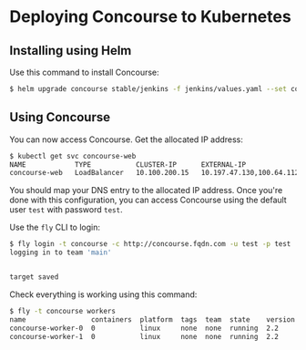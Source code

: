 # Deploying Concourse to Kubernetes

## Installing using Helm

Use this command to install Concourse:
```bash
$ helm upgrade concourse stable/jenkins -f jenkins/values.yaml --set concourse.web.externalUrl=http://concourse.fqdn.com --install
```

## Using Concourse

You can now access Concourse. Get the allocated IP address:
```bash
$ kubectl get svc concourse-web
NAME            TYPE           CLUSTER-IP      EXTERNAL-IP                   PORT(S)                       AGE
concourse-web   LoadBalancer   10.100.200.15   10.197.47.130,100.64.112.31   80:31336/TCP,2222:30058/TCP   5m10s
```

You should map your DNS entry to the allocated IP address.
Once you're done with this configuration, you can access Concourse
using the default user `test` with password `test`.

Use the `fly` CLI to login:
```bash
$ fly login -t concourse -c http://concourse.fqdn.com -u test -p test
logging in to team 'main'


target saved
```

Check everything is working using this command:
```bash
$ fly -t concourse workers
name                containers  platform  tags  team  state    version
concourse-worker-0  0           linux     none  none  running  2.2
concourse-worker-1  0           linux     none  none  running  2.2
```
